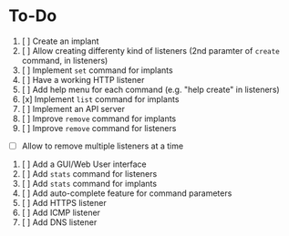 # To-Do

1. [ ] Create an implant
1. [ ] Allow creating differenty kind of listeners (2nd paramter of `create` command, in listeners)
1. [ ] Implement `set` command for implants
1. [ ] Have a working HTTP listener
1. [ ] Add help menu for each command (e.g. "help create" in listeners)
1. [x] Implement `list` command for implants
1. [ ] Implement an API server
1. [ ] Improve `remove` command for implants
1. [ ] Improve `remove` command for listeners
  - [ ] Allow to remove multiple listeners at a time
1. [ ] Add a GUI/Web User interface
1. [ ] Add `stats` command for listeners
1. [ ] Add `stats` command for implants
1. [ ] Add auto-complete feature for command parameters
1. [ ] Add HTTPS listener
1. [ ] Add ICMP listener
1. [ ] Add DNS listener